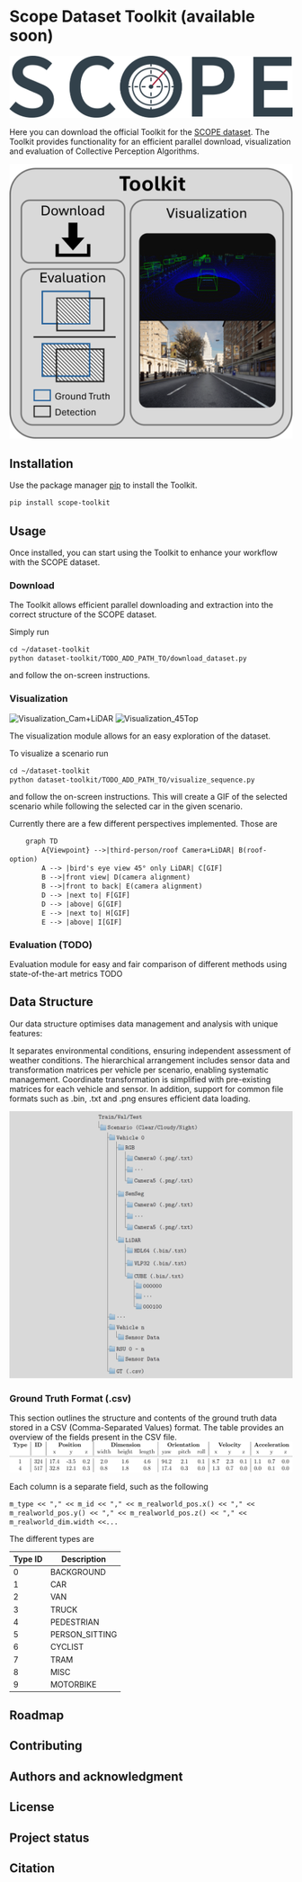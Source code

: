 # Scope Dataset Toolkit (available soon)

![Scope-Logo](images/scope_high_res.png)

Here you can download the official Toolkit for the [SCOPE dataset](https://ekut-es.github.io/scope/).
The Toolkit provides functionality for an efficient parallel download, visualization and evaluation of Collective Perception Algorithms.

![Toolkit](images/Toolkit.png)

## Installation

Use the package manager [pip](https://pip.pypa.io/en/stable/) to install the Toolkit.

```bash
pip install scope-toolkit
```

## Usage
Once installed, you can start using the Toolkit to enhance your workflow with the SCOPE dataset. 

### Download

The Toolkit allows efficient parallel downloading and extraction into the correct structure of the SCOPE dataset.

Simply run 
```
cd ~/dataset-toolkit
python dataset-toolkit/TODO_ADD_PATH_TO/download_dataset.py
```
and follow the on-screen instructions.


### Visualization

![Visualization_Cam+LiDAR](images/243_in_2021_08_23_21_47_19_CamLidar.gif)
![Visualization_45Top](images/243_in_2021_08_23_21_47_19_45Top.gif)

The visualization module allows for an easy exploration of the dataset.

To visualize a scenario run
```
cd ~/dataset-toolkit
python dataset-toolkit/TODO_ADD_PATH_TO/visualize_sequence.py
```
and follow the on-screen instructions.
This will create a GIF of the selected scenario while following the selected car in the given scenario.

Currently there are a few different perspectives implemented. Those are

```mermaid
    graph TD
        A{Viewpoint} -->|third-person/roof Camera+LiDAR| B(roof-option)
        A --> |bird's eye view 45° only LiDAR| C[GIF]
        B -->|front view| D(camera alignment)
        B -->|front to back| E(camera alignment)
        D --> |next to| F[GIF]
        D --> |above| G[GIF]
        E --> |next to| H[GIF]
        E --> |above| I[GIF]
```

### Evaluation (TODO)
Evaluation module for easy and fair comparison of different methods using state-of-the-art metrics
TODO

## Data Structure
Our data structure optimises data management and analysis with unique features:

It separates environmental conditions, ensuring independent assessment of weather conditions. The hierarchical arrangement includes sensor data and transformation matrices per vehicle per scenario, enabling systematic management. Coordinate transformation is simplified with pre-existing matrices for each vehicle and sensor. In addition, support for common file formats such as .bin, .txt and .png ensures efficient data loading.

![Data Structure](images/data-structure-gray.png)

### Ground Truth Format (.csv)
This section outlines the structure and contents of the ground truth data stored in a CSV (Comma-Separated Values) format. The table provides an overview of the fields present in the CSV file.
![Ground Truth Format](images/GT-Data.jpg)

Each column is a separate field, such as the following
```CSV
m_type << "," << m_id << "," << m_realworld_pos.x() << "," << m_realworld_pos.y() << "," << m_realworld_pos.z() << "," << m_realworld_dim.width <<...
```

The different types are

| Type ID | Description   |
|---------|---------------|
| 0       | BACKGROUND    |
| 1       | CAR           |
| 2       | VAN           |
| 3       | TRUCK         |
| 4       | PEDESTRIAN    |
| 5       | PERSON_SITTING|
| 6       | CYCLIST       |
| 7       | TRAM          |
| 8       | MISC          |
| 9       | MOTORBIKE     |

## Roadmap

## Contributing

## Authors and acknowledgment

## License

## Project status

## Citation
